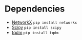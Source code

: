 # Dependencies
  * [NetworkX](https://networkx.github.io/) ```pip install networkx```
  * [Scipy](https://www.scipy.org/) ```pip install scipy```
  * [tqdm](https://pypi.python.org/pypi/tqdm) ```pip install tqdm```